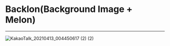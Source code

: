# Backlon(Background Image + Melon)

-----

![KakaoTalk_20210413_004450617 (2) (2)](https://user-images.githubusercontent.com/71556009/114425895-790aab80-9bf4-11eb-8dfc-107cf0375062.gif)